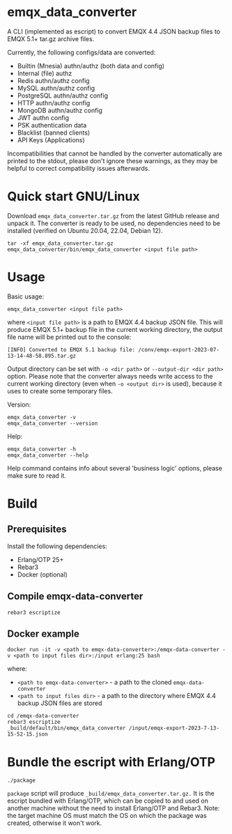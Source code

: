 emqx_data_converter
=====

A CLI (implemented as escript) to convert EMQX 4.4 JSON backup files to EMQX 5.1+ tar.gz archive files.

Currently, the following configs/data are converted:

- Builtin (Mnesia) authn/authz (both data and config)
- Internal (file) authz
- Redis authn/authz config
- MySQL authn/authz config
- PostgreSQL authn/authz config
- HTTP authn/authz config
- MongoDB authn/authz config
- JWT authn config
- PSK authentication data
- Blacklist (banned clients)
- API Keys (Applications)

Incompatibilities that cannot be handled by the converter automatically are printed to the stdout,
please don't ignore these warnings, as they may be helpful to correct compatibility issues afterwards.

# Quick start GNU/Linux

Download `emqx_data_converter.tar.gz` from the latest GitHub release and unpack it.
The converter is ready to be used, no dependencies need to be installed (verified on Ubuntu 20.04, 22.04, Debian 12).
```
tar -xf emqx_data_converter.tar.gz
emqx_data_converter/bin/emqx_data_converter <input file path>
```
# Usage

Basic usage:
```
emqx_data_converter <input file path>
```
where `<input file path>` is a path to  EMQX 4.4 backup JSON file.
This will produce EMQX 5.1+ backup file in the current working directory,
the output file name will be printed out to the console:
```
[INFO] Converted to EMQX 5.1 backup file: /conv/emqx-export-2023-07-13-14-48-58.895.tar.gz
```
Output directory can be set with `-o <dir path>` or `--output-dir <dir path>` option.
Please note that the converter always needs write access to the current working directory (even when `-o <output dir>` is used),
because it uses to create some temporary files.

Version:
```
emqx_data_converter -v
emqx_data_converter --version
```
Help:
```
emqx_data_converter -h
emqx_data_converter --help
```
Help command contains info about several 'business logic' options, please make sure to read it.

# Build

## Prerequisites

Install the following dependencies:

- Erlang/OTP 25+
- Rebar3
- Docker (optional)

## Compile emqx-data-converter
```
rebar3 escriptize
```
## Docker example
```
docker run -it -v <path to emqx-data-converter>:/emqx-data-converter -v <path to input files dir>:/input erlang:25 bash
```
where:
- `<path to emqx-data-converter>` - a path to the cloned `emqx-data-converter`
- `<path to input files dir>` - a path to the directory where EMQX 4.4 backup JSON files are stored

```
cd /emqx-data-converter
rebar3 escriptize
_build/default/bin/emqx_data_converter /input/emqx-export-2023-7-13-15-52-15.json
```

# Bundle the escript with Erlang/OTP
```
./package
```
`package` script will produce `_build/emqx_data_converter.tar.gz.` It is the escript bundled with Erlang/OTP,
which can be copied to and used on another machine without the need to install Erlang/OTP and Rebar3.
Note: the target machine OS must match the OS on which the package was created, otherwise it won't work.
